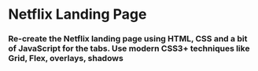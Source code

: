 # Netflix Landing Page

### Re-create the Netflix landing page using HTML, CSS and a bit of JavaScript for the tabs. Use modern CSS3+ techniques like Grid, Flex, overlays, shadows